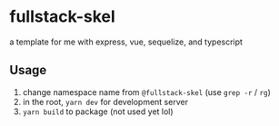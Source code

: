 # fullstack-skel

a template for me with express, vue, sequelize, and typescript

## Usage

1. change namespace name from `@fullstack-skel` (use `grep -r` / `rg`)
2. in the root, `yarn dev` for development server
3. `yarn build` to package (not used yet lol)
